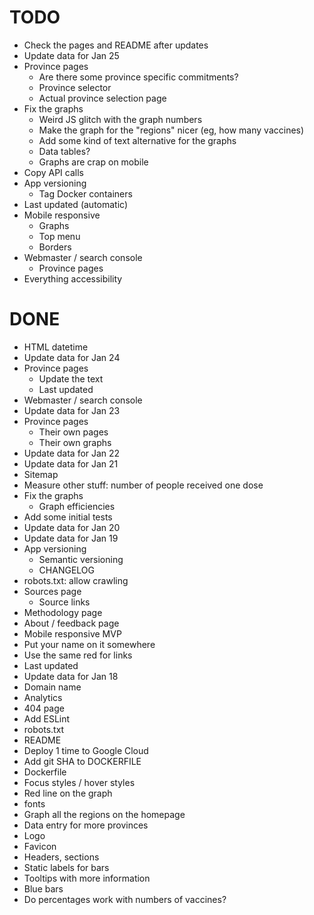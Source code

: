 # TODO

- Check the pages and README after updates
- Update data for Jan 25
- Province pages
  - Are there some province specific commitments?
  - Province selector
  - Actual province selection page
- Fix the graphs
  - Weird JS glitch with the graph numbers
  - Make the graph for the "regions" nicer (eg, how many vaccines)
  - Add some kind of text alternative for the graphs
  - Data tables?
  - Graphs are crap on mobile
- Copy API calls
- App versioning
  - Tag Docker containers
- Last updated (automatic)
- Mobile responsive
  - Graphs
  - Top menu
  - Borders
- Webmaster / search console
  - Province pages
- Everything accessibility

# DONE

- HTML datetime
- Update data for Jan 24
- Province pages
  - Update the text
  - Last updated
- Webmaster / search console
- Update data for Jan 23
- Province pages
  - Their own pages
  - Their own graphs
- Update data for Jan 22
- Update data for Jan 21
- Sitemap
- Measure other stuff: number of people received one dose
- Fix the graphs
  - Graph efficiencies
- Add some initial tests
- Update data for Jan 20
- Update data for Jan 19
- App versioning
  - Semantic versioning
  - CHANGELOG
- robots.txt: allow crawling
- Sources page
  - Source links
- Methodology page
- About / feedback page
- Mobile responsive MVP
- Put your name on it somewhere
- Use the same red for links
- Last updated
- Update data for Jan 18
- Domain name
- Analytics
- 404 page
- Add ESLint
- robots.txt
- README
- Deploy 1 time to Google Cloud
- Add git SHA to DOCKERFILE
- Dockerfile
- Focus styles / hover styles
- Red line on the graph
- fonts
- Graph all the regions on the homepage
- Data entry for more provinces
- Logo
- Favicon
- Headers, sections
- Static labels for bars
- Tooltips with more information
- Blue bars
- Do percentages work with numbers of vaccines?
